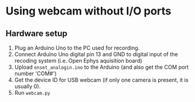 # Using webcam without I/O ports
## Hardware setup
1. Plug an Arduino Uno to the PC used for recording.
2. Connect Arduino Uno digital pin 13 and GND to digital input of the recoding system (i.e. Open Ephys aquisition board)
3. Upload `onset_analogin.ino` to the Arduino (and also get the COM port number 'COM#')
4. Get the device ID for USB webcam (if only one camera is present, it is usually 0).
5. Run `webcam.py`